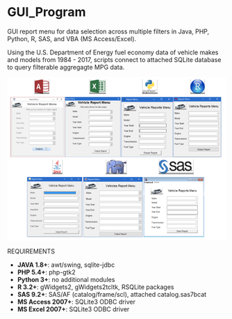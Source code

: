 # GUI_Program

GUI report menu for data selection across multiple filters in Java, PHP, Python, R, SAS, and VBA (MS Access/Excel). 

Using the U.S. Department of Energy fuel economy data of vehicle makes and models from 1984 - 2017, scripts connect to attached SQLite database to query filterable aggregagte MPG data.

![alt text](https://raw.githubusercontent.com/ParfaitG/GUI_Program/master/IMG/GUI_Programs.png)

REQUIREMENTS

* **JAVA 1.8+**: awt/swing, sqlite-jdbc
* **PHP 5.4+**: php-gtk2
* **Python 3+**: no additional modules
* **R 3.2+**: gWidgets2, gWidgets2tcltk, RSQLite packages
* **SAS 9.2+**: SAS/AF (catalog/frame/scl), attached catalog.sas7bcat
* **MS Access 2007+**: SQLite3 ODBC driver
* **MS Excel 2007+**: SQLite3 ODBC driver
